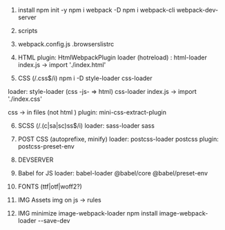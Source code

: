 1. install
npm init -y
npm i webpack -D
npm i webpack-cli webpack-dev-server

2. scripts

3. webpack.config.js
.browserslistrc

4. HTML
plugin: HtmlWebpackPlugin 
loader (hotreload) : html-loader
index.js -> import './index.html'

5. CSS (/\.css$/i)  npm i -D style-loader css-loader
 
loader:
  style-loader (css -js- => html)
  css-loader
index.js -> import './index.css'

css -> in files (not html <styles>)
plugin: mini-css-extract-plugin

6. SCSS (/\.(c|sa|sc)ss$/i)
loader: sass-loader sass

7. POST CSS (autoprefixe, minify)
loader: postcss-loader postcss
plugin: postcss-preset-env

8. DEVSERVER

9. Babel for JS
loader: babel-loader @babel/core @babel/preset-env

10. FONTS (ttf|otf|woff2?)

11. IMG Assets
img on js -> rules

12. IMG minimize image-webpack-loader
npm install image-webpack-loader --save-dev









